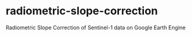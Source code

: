 # radiometric-slope-correction
Radiometric Slope Correction of Sentinel-1 data on Google Earth Engine
